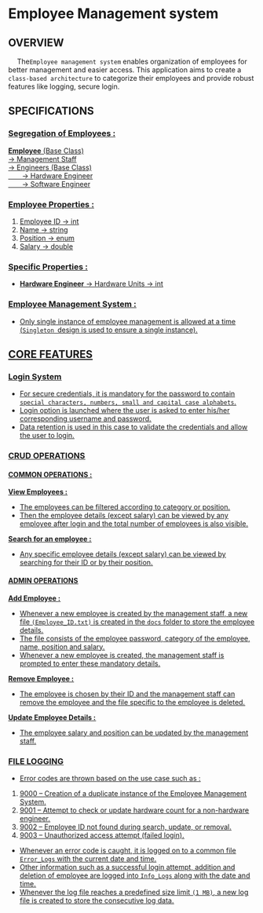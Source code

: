 ﻿# Employee Management system
## OVERVIEW 
&emsp;  The`Employee management system` enables organization of employees for better management and easier access. This application aims to create a `class-based architecture` to categorize their employees and provide robust features like logging, secure login.

## SPECIFICATIONS
### <u>Segregation of Employees :
**Employee** (Base Class)  
&rarr; Management Staff  
&rarr; Engineers (Base Class)  
&emsp;&emsp;&rarr; Hardware Engineer  
&emsp;&emsp;&rarr; Software Engineer
### <u>Employee Properties :  
1.  Employee ID -> int 
2.  Name -> string
3.  Position -> enum
4.  Salary -> double
### <u>Specific Properties :
* **Hardware Engineer** &rarr; Hardware Units -> int
### <u>Employee Management System :
* Only single instance of employee management is allowed at a time (`Singleton `design is used to ensure a single instance).
## CORE FEATURES 
### <u>Login System
* For secure credentials, it is mandatory for the password to contain `special characters, numbers, small and capital case alphabets`.
* Login option is launched where the user is asked to enter his/her corresponding username and password.
* Data retention is used in this case to validate the credentials and allow the user to login.
### <u>CRUD OPERATIONS
#### COMMON OPERATIONS : 
**View Employees :**
* The employees can be filtered according to category or position.
* Then the employee details (except salary) can be viewed by any employee after login and the total number of employees is also visible.

**Search for an employee :**
* Any specific employee details (except salary) can be viewed by searching for their ID or by their position.
#### ADMIN OPERATIONS  
**Add Employee :**
* Whenever a new employee is created by the management staff, a new file 
`(Employee_ID.txt)` is created in the `docs` folder to store the employee details. 
* The file consists of the employee password, category of the employee, name, position and salary.
* Whenever a new employee is created, the management staff is prompted to enter these mandatory details.  

**Remove Employee :**
* The employee is chosen by their ID and the management staff can remove the employee and the file specific to the employee is deleted.

**Update Employee Details :**
* The employee salary and position can be updated by the management staff.
### <u>FILE LOGGING
* Error codes are thrown based on the use case such as :
1.  9000 – Creation of a duplicate instance of the Employee Management System.
2.  9001 – Attempt to check or update hardware count for a non-hardware engineer.
3.  9002 – Employee ID not found during search, update, or removal.
4.  9003 – Unauthorized access attempt (failed login).

* Whenever an error code is caught, it is logged on to a common file `Error_Logs` with the current date and time.
* Other information such as a successful login attempt, addition and deletion of employee are logged into `Info_Logs` along with the date and time.
* Whenever the log file reaches a predefined size limit `(1 MB)`, a new log file is created to store the consecutive log data.



